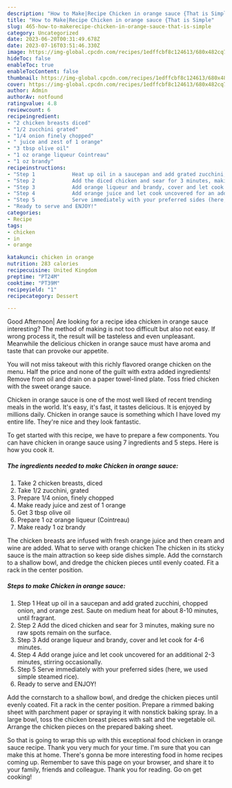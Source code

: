 ```yaml
---
description: "How to Make|Recipe Chicken in orange sauce {That is Simple"
title: "How to Make|Recipe Chicken in orange sauce {That is Simple"
slug: 465-how-to-makerecipe-chicken-in-orange-sauce-that-is-simple
category: Uncategorized
date: 2023-06-20T00:31:49.678Z
date: 2023-07-16T03:51:46.330Z
image: https://img-global.cpcdn.com/recipes/1edffcbf8c124613/680x482cq70/chicken-in-orange-sauce-recipe-main-photo.jpg
hideToc: false
enableToc: true
enableTocContent: false
thumbnail: https://img-global.cpcdn.com/recipes/1edffcbf8c124613/680x482cq70/chicken-in-orange-sauce-recipe-main-photo.jpg
cover: https://img-global.cpcdn.com/recipes/1edffcbf8c124613/680x482cq70/chicken-in-orange-sauce-recipe-main-photo.jpg
author: Admin
authorAv: notfound
ratingvalue: 4.8
reviewcount: 6
recipeingredient:
- "2 chicken breasts diced"
- "1/2 zucchini grated"
- "1/4 onion finely chopped"
- " juice and zest of 1 orange"
- "3 tbsp olive oil"
- "1 oz orange liqueur Cointreau"
- "1 oz brandy"
recipeinstructions:
- "Step 1            Heat up oil in a saucepan and add grated zucchini, chopped onion, and orange zest. Saute on medium heat for about 8-10 minutes, until fragrant."
- "Step 2            Add the diced chicken and sear for 3 minutes, making sure no raw spots remain on the surface."
- "Step 3            Add orange liqueur and brandy, cover and let cook for 4-6 minutes."
- "Step 4            Add orange juice and let cook uncovered for an additional 2-3 minutes, stirring occasionally."
- "Step 5            Serve immediately with your preferred sides (here, we used simple steamed rice)."
- "Ready to serve and ENJOY!"
categories:
- Recipe
tags:
- chicken
- in
- orange

katakunci: chicken in orange 
nutrition: 283 calories
recipecuisine: United Kingdom
preptime: "PT24M"
cooktime: "PT39M"
recipeyield: "1"
recipecategory: Dessert

---
```



Good Afternoon| Are looking for a recipe idea chicken in orange sauce interesting? The method of making is not too difficult but also not easy. If wrong process it, the result will be tasteless and even unpleasant. Meanwhile the delicious chicken in orange sauce must have aroma and taste that can provoke our appetite.





You will not miss takeout with this richly flavored orange chicken on the menu. Half the price and none of the guilt with extra added ingredients! Remove from oil and drain on a paper towel-lined plate. Toss fried chicken with the sweet orange sauce.

Chicken in orange sauce is one of the most well liked of recent trending meals in the world. It's easy, it's fast, it tastes delicious. It is enjoyed by millions daily. Chicken in orange sauce is something which I have loved my entire life. They're nice and they look fantastic.


To get started with this recipe, we have to prepare a few components. You can have chicken in orange sauce using 7 ingredients and 5 steps. Here is how you cook it.

<!--inarticleads1-->

##### The ingredients needed to make Chicken in orange sauce:

1. Take 2 chicken breasts, diced
1. Take 1/2 zucchini, grated
1. Prepare 1/4 onion, finely chopped
1. Make ready  juice and zest of 1 orange
1. Get 3 tbsp olive oil
1. Prepare 1 oz orange liqueur (Cointreau)
1. Make ready 1 oz brandy


The chicken breasts are infused with fresh orange juice and then cream and wine are added. What to serve with orange chicken The chicken in its sticky sauce is the main attraction so keep side dishes simple. Add the cornstarch to a shallow bowl, and dredge the chicken pieces until evenly coated. Fit a rack in the center position. 

<!--inarticleads2-->

##### Steps to make Chicken in orange sauce:

1. Step 1            Heat up oil in a saucepan and add grated zucchini, chopped onion, and orange zest. Saute on medium heat for about 8-10 minutes, until fragrant.
1. Step 2            Add the diced chicken and sear for 3 minutes, making sure no raw spots remain on the surface.
1. Step 3            Add orange liqueur and brandy, cover and let cook for 4-6 minutes.
1. Step 4            Add orange juice and let cook uncovered for an additional 2-3 minutes, stirring occasionally.
1. Step 5            Serve immediately with your preferred sides (here, we used simple steamed rice).
1. Ready to serve and ENJOY!

Add the cornstarch to a shallow bowl, and dredge the chicken pieces until evenly coated. Fit a rack in the center position. Prepare a rimmed baking sheet with parchment paper or spraying it with nonstick baking spray. In a large bowl, toss the chicken breast pieces with salt and the vegetable oil. Arrange the chicken pieces on the prepared baking sheet. 

So that is going to wrap this up with this exceptional food chicken in orange sauce recipe. Thank you very much for your time. I'm sure that you can make this at home. There's gonna be more interesting food in home recipes coming up. Remember to save this page on your browser, and share it to your family, friends and colleague. Thank you for reading. Go on get cooking!
